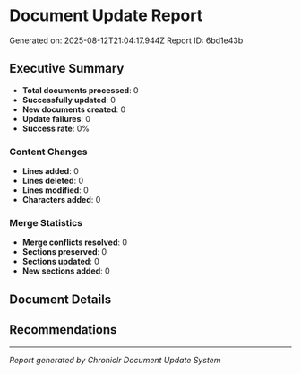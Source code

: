 # Document Update Report

Generated on: 2025-08-12T21:04:17.944Z
Report ID: 6bd1e43b

## Executive Summary

- **Total documents processed**: 0
- **Successfully updated**: 0
- **New documents created**: 0
- **Update failures**: 0
- **Success rate**: 0%

### Content Changes

- **Lines added**: 0
- **Lines deleted**: 0
- **Lines modified**: 0
- **Characters added**: 0

### Merge Statistics

- **Merge conflicts resolved**: 0
- **Sections preserved**: 0
- **Sections updated**: 0
- **New sections added**: 0

## Document Details

## Recommendations


---
*Report generated by Chroniclr Document Update System*